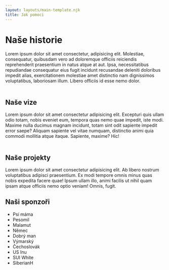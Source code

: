 ```yaml
---
layout: layouts/main-template.njk
title: Jak pomoci
---
```


# Naše historie
Lorem ipsum dolor sit amet consectetur, adipisicing elit. Molestiae, consequatur, quibusdam vero ad doloremque officiis reiciendis reprehenderit praesentium in natus atque at aut. Ipsa, necessitatibus repudiandae consequatur eius fugit incidunt recusandae deleniti doloribus impedit alias, exercitationem molestiae amet distinctio nam dignissimos voluptatibus, laboriosam illum. Libero officiis id esse nemo dolor.
<br ><br />

## Naše vize
Lorem ipsum dolor sit amet consectetur adipisicing elit. Excepturi quis ullam odio totam, nobis eveniet eum, tempora quas nemo quae impedit, iste modi. Maxime nulla ducimus magnam incidunt, totam sint odit sapiente impedit error saepe? Aliquam sapiente vel vitae numquam, distinctio animi quia commodi mollitia atque itaque. Sapiente, maxime? Hic!
<br ><br />

## Naše projekty
Lorem ipsum dolor sit amet consectetur adipisicing elit. Ab libero nostrum voluptatibus adipisci praesentium. Ex modi tempore omnis minus quas nobis expedita facere quae! Ipsum ullam illo, animi facilis ut nihil quam ipsam atque officiis nemo optio veniam! Omnis, fugit.

## Naši sponzoři
- Psí máma
- Pesomil
- Malamut
- Němec
- Dobrý man
- Výmarský
- Čechoslovák
- US Inu
- SUI White
- SiberianH

